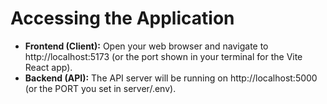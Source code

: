 # Accessing the Application

* **Frontend (Client):** Open your web browser and navigate to http://localhost:5173 (or the port shown in your terminal for the Vite React app).
* **Backend (API):** The API server will be running on http://localhost:5000 (or the PORT you set in server/.env).
